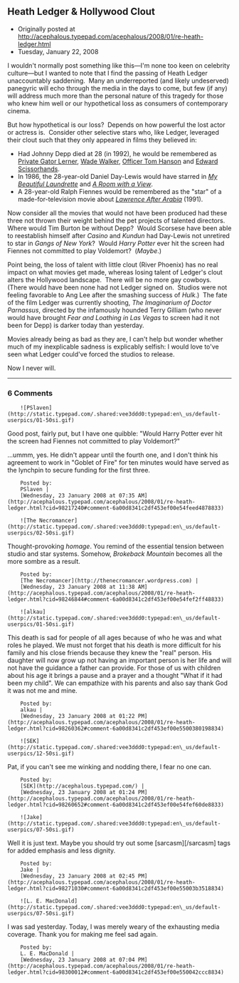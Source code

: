 ## Heath Ledger & Hollywood Clout

 * Originally posted at http://acephalous.typepad.com/acephalous/2008/01/re-heath-ledger.html
 * Tuesday, January 22, 2008



I wouldn't normally post something like this—I'm none too keen on celebrity culture—but I wanted to note that I find the passing of Heath Ledger unaccountably saddening.  Many an underreported (and likely undeserved) panegyric will echo through the media in the days to come, but few (if any) will address much more than the personal nature of this tragedy for those who knew him well or our hypothetical loss as consumers of contemporary cinema.  

But how hypothetical is our loss?  Depends on how powerful the lost actor or actress is.  Consider other selective stars who, like Ledger, leveraged their clout such that they only appeared in films they believed in:

*   Had Johnny Depp died at 28 (in 1992), he would be remembered as [Private Gator Lerner](http://imdb.com/title/tt0091763/), [Wade Walker](http://imdb.com/title/tt0099329/), [Officer Tom Hanson](http://imdb.com/title/tt0092312/) and [Edward Scissorhands](http://imdb.com/title/tt0099487/).
*   In 1986, the 28-year-old Daniel Day-Lewis would have starred in _[My Beautiful Laundrette](http://imdb.com/title/tt0091578/)_ and [_A Room with a View_](http://imdb.com/title/tt0091867/).
*   A 28-year-old Ralph Fiennes would be remembered as the "star" of a made-for-television movie about [_Lawrence After Arabia_](http://imdb.com/title/tt0099356/) (1991).

Now consider all the movies that would not have been produced had these three not thrown their weight behind the pet projects of talented directors.  Where would Tim Burton be without Depp?  Would Scorsese have been able to reestablish himself after _Casino_ and _Kundun_ had Day-Lewis not unretired to star in _Gangs of New York_?  Would _Harry Potter_ ever hit the screen had Fiennes not committed to play Voldemort?  (_Maybe_.)  

Point being, the loss of talent with little clout (River Phoenix) has no real impact on what movies get made, whereas losing talent of Ledger's clout alters the Hollywood landscape.  There will be no more gay cowboys.  (There would have been none had not Ledger signed on.  Studios were not feeling favorable to Ang Lee after the smashing success of _Hulk_.)  The fate of the film Ledger was currently shooting, _The Imaginarium of Doctor Parnassus_, directed by the infamously hounded Terry Gilliam (who never would have brought _Fear and Loathing in Las Vegas_ to screen had it not been for Depp) is darker today than yesterday. 

Movies already being as bad as they are, I can't help but wonder whether much of my inexplicable sadness is explicably selfish: I would love to've seen what Ledger could've forced the studios to release.  

Now I never will.  

		

* * *

### 6 Comments 

		

                
[]()

	

		![PSlaven](http://static.typepad.com/.shared:vee3ddd0:typepad:en\_us/default-userpics/01-50si.gif)
	

	

		

Good post, fairly put, but I have one quibble: "Would Harry Potter ever hit the screen had Fiennes not committed to play Voldemort?" 

...ummm, yes. He didn't appear until the fourth one, and I don't think his agreement to work in "Goblet of Fire" for ten minutes would have served as the lynchpin to secure funding for the first three.

	

		Posted by:
		PSlaven |
		[Wednesday, 23 January 2008 at 07:35 AM](http://acephalous.typepad.com/acephalous/2008/01/re-heath-ledger.html?cid=98217240#comment-6a00d8341c2df453ef00e54feed4878833)

[]()

	

		![The Necromancer](http://static.typepad.com/.shared:vee3ddd0:typepad:en\_us/default-userpics/02-50si.gif)
	

	

		

Thought-provoking _homage_. You remind of the essential tension between studio and star systems. Somehow, _Brokeback Mountain_ becomes all the more sombre as a result.

	

		Posted by:
		[The Necromancer](http://thenecromancer.wordpress.com) |
		[Wednesday, 23 January 2008 at 11:38 AM](http://acephalous.typepad.com/acephalous/2008/01/re-heath-ledger.html?cid=98246844#comment-6a00d8341c2df453ef00e54fef2ff48833)

[]()

	

		![alkau](http://static.typepad.com/.shared:vee3ddd0:typepad:en\_us/default-userpics/01-50si.gif)
	

	

		

This death is sad for people of all ages because of who he was and what roles he played.  We must not forget that his death is more difficult for his family and his close friends because they knew the "real" person.  His daughter will now grow up not having an important person is her life and will not have the guidance a father can provide.  For those of us with children about his age it brings a pause and a prayer and a thought "What if it had been my child".  We can empathize with his parents and also say thank God it was not me and mine.

	

		Posted by:
		alkau |
		[Wednesday, 23 January 2008 at 01:22 PM](http://acephalous.typepad.com/acephalous/2008/01/re-heath-ledger.html?cid=98260362#comment-6a00d8341c2df453ef00e5500380198834)

[]()

	

		![SEK](http://static.typepad.com/.shared:vee3ddd0:typepad:en\_us/default-userpics/12-50si.gif)
	

	

		

Pat, if you can't see me winking and nodding there, I fear no one can.  

	

		Posted by:
		[SEK](http://acephalous.typepad.com/) |
		[Wednesday, 23 January 2008 at 01:24 PM](http://acephalous.typepad.com/acephalous/2008/01/re-heath-ledger.html?cid=98260652#comment-6a00d8341c2df453ef00e54fef60de8833)

[]()

	

		![Jake](http://static.typepad.com/.shared:vee3ddd0:typepad:en\_us/default-userpics/07-50si.gif)
	

	

		

Well it is just text. Maybe you should try out some [sarcasm][/sarcasm] tags for added emphasis and less dignity. 

	

		Posted by:
		Jake |
		[Wednesday, 23 January 2008 at 02:45 PM](http://acephalous.typepad.com/acephalous/2008/01/re-heath-ledger.html?cid=98271030#comment-6a00d8341c2df453ef00e55003b3518834)

[]()

	

		![L. E. MacDonald](http://static.typepad.com/.shared:vee3ddd0:typepad:en\_us/default-userpics/07-50si.gif)
	

	

		

I was sad yesterday. Today, I was merely weary of the exhausting media coverage.  Thank you for making me feel sad again.

	

		Posted by:
		L. E. MacDonald |
		[Wednesday, 23 January 2008 at 07:04 PM](http://acephalous.typepad.com/acephalous/2008/01/re-heath-ledger.html?cid=98300012#comment-6a00d8341c2df453ef00e550042ccc8834)

		

        